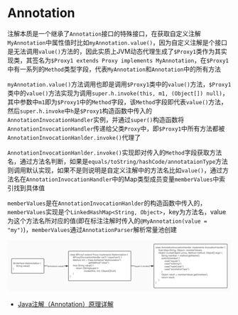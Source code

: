 # Annotation

注解本质是一个继承了`Annotation`接口的特殊接口，在获取自定义注解`MyAnnotation`中属性值时比如`myAnnotation.value()`，因为自定义注解是个接口是无法调用`value()`方法的，因此实质上JVM动态代理生成了`$Proxy1`类作为其实现类，其签名为`$Proxy1 extends Proxy implements MyAnnotation`，在`$Proxy1`中有一系列的`Method`类型字段，代表`MyAnnotation`和`Annotation`中的所有方法

`myAnnotation.value()`方法调用也即是调用`$Proxy1`类中的`value()`方法，`$Proxy1`类中的`value()`方法实现为调用`super.h.invoke(this, m1, (Object[]) null)`，其中参数中`m1`即为`$Proxy1`中的`Method`字段，该`Method`字段即代表`value()`方法，然后`super.h.invoke`中`h`是`$Proxy1`构造函数中传入的`AnnotationInvocationHandler`实例，并通过`super()`构造函数将`AnnotationInvocationHandler`传递给父类`Proxy`中，即`$Proxy1`中所有方法都被`AnnotationInvocationHanlder.invoke()`代理了

`AnnotationInvocationHanlder.invoke()`实现即对传入的`Method`字段获取方法名，通过方法名判断，如果是`equals/toString/hashCode/annotataionType`方法则调用默认实现，如果不是则说明是自定义注解中的方法名比如`value()`，通过方法名在`AnnotationInvocationHandler`中的Map类型成员变量`memberValues`中索引找到具体值

`memberValues`是在`AnnotationInvocationHanlder`的构造函数中传入的，`memberValues`实现是个`LinkedHashMap<String, Object>`，key为方法名，value为这个方法名所对应的值(即在标注注解时传入的`@MyAnnotation(value = "my")`)，`memberValues`通过`AnnotationParser`解析常量池创建

![注解原理](./pics/annotaion_principle.jpg)

- [Java注解（Annotation）原理详解](https://blog.csdn.net/lylwo317/article/details/52163304)

